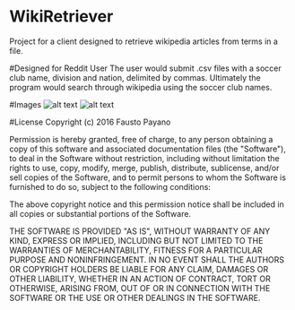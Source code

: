 # WikiRetriever
Project for a client designed to retrieve wikipedia articles from terms in a file. 

#Designed for Reddit User
The user would submit .csv files with a soccer club name, division and nation, delimited by commas. Ultimately the program would search through wikipedia using the soccer club names.

#Images
![alt text](http://i.imgur.com/b4rC0z3.png "Example")
![alt text](http://i.imgur.com/FWQLNGu.png "Example 2")

#License
Copyright (c) 2016 Fausto Payano

Permission is hereby granted, free of charge, to any person obtaining a copy of this software and associated documentation files (the "Software"), to deal in the Software without restriction, including without limitation the rights to use, copy, modify, merge, publish, distribute, sublicense, and/or sell copies of the Software, and to permit persons to whom the Software is furnished to do so, subject to the following conditions:

The above copyright notice and this permission notice shall be included in all copies or substantial portions of the Software.

THE SOFTWARE IS PROVIDED "AS IS", WITHOUT WARRANTY OF ANY KIND, EXPRESS OR IMPLIED, INCLUDING BUT NOT LIMITED TO THE WARRANTIES OF MERCHANTABILITY, FITNESS FOR A PARTICULAR PURPOSE AND NONINFRINGEMENT. IN NO EVENT SHALL THE AUTHORS OR COPYRIGHT HOLDERS BE LIABLE FOR ANY CLAIM, DAMAGES OR OTHER LIABILITY, WHETHER IN AN ACTION OF CONTRACT, TORT OR OTHERWISE, ARISING FROM, OUT OF OR IN CONNECTION WITH THE SOFTWARE OR THE USE OR OTHER DEALINGS IN THE SOFTWARE.
